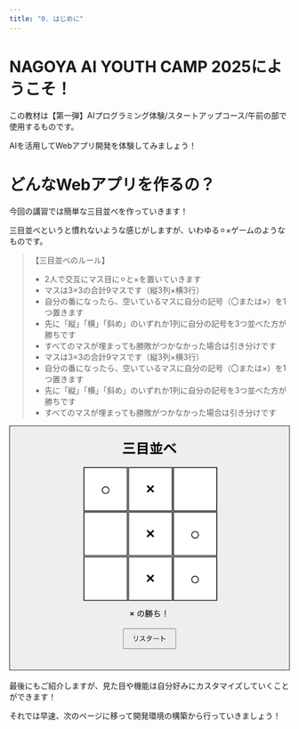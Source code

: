 ```yaml
---
title: "0. はじめに"
---
```


# NAGOYA AI YOUTH CAMP 2025にようこそ！  

この教材は【第一弾】AIプログラミング体験/スタートアップコース/午前の部で使用するものです。

AIを活用してWebアプリ開発を体験してみましょう！

# どんなWebアプリを作るの？

今回の講習では簡単な三目並べを作っていきます！

三目並べというと慣れないような感じがしますが、いわゆる⚪︎×ゲームのようなものです。

> 【三目並べのルール】
> - 2人で交互にマス目に⚪︎と×を置いていきます
> - マスは3×3の合計9マスです（縦3列×横3行）
> - 自分の番になったら、空いているマスに自分の記号（〇または×）を1つ置きます
> - 先に「縦」「横」「斜め」のいずれか1列に自分の記号を3つ並べた方が勝ちです
> - すべてのマスが埋まっても勝敗がつかなかった場合は引き分けです
> - マスは3×3の合計9マスです（縦3列×横3行）
> - 自分の番になったら、空いているマスに自分の記号（〇または×）を1つ置きます
> - 先に「縦」「横」「斜め」のいずれか1列に自分の記号を3つ並べた方が勝ちです
> - すべてのマスが埋まっても勝敗がつかなかった場合は引き分けです

![](/images/nagoya2025/vscode-golive-test-sanmoku-3.png)

最後にもご紹介しますが、見た目や機能は自分好みにカスタマイズしていくことができます！

それでは早速、次のページに移って開発環境の構築から行っていきましょう！